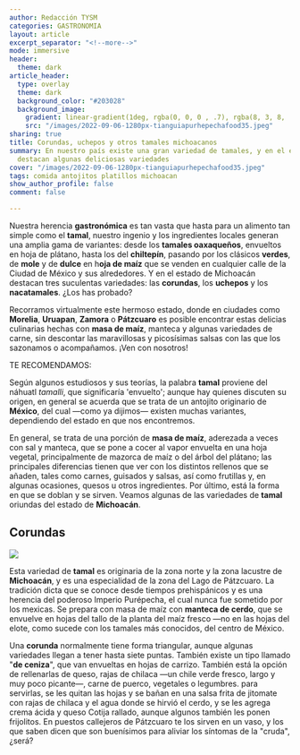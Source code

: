 ```yaml
---
author: Redacción TYSM
categories: GASTRONOMIA
layout: article
excerpt_separator: "<!--more-->"
mode: immersive
header:
  theme: dark
article_header:
  type: overlay
  theme: dark
  background_color: "#203028"
  background_image:
    gradient: linear-gradient(1deg, rgba(0, 0, 0 , .7), rgba(8, 3, 8, .9))
    src: "/images/2022-09-06-1280px-tianguiapurhepechafood35.jpeg"
sharing: true
title: Corundas, uchepos y otros tamales michoacanos
summary: En nuestro país existe una gran variedad de tamales, y en el estado de Michoacán
  destacan algunas deliciosas variedades
cover: "/images/2022-09-06-1280px-tianguiapurhepechafood35.jpeg"
tags: comida antojitos platillos michoacan
show_author_profile: false
comment: false

---
```

Nuestra herencia **gastronómica** es tan vasta que hasta para un alimento tan simple como el **tamal**, nuestro ingenio y los ingredientes locales generan una amplia gama de variantes: desde los **tamales oaxaqueños**, envueltos en hoja de plátano, hasta los del **chiltepín**, pasando por los clásicos **verdes**, de **mole** y de **dulce** en h**oja de maíz** que se venden en cualquier calle de la Ciudad de México y sus alrededores. Y en el estado de Michoacán destacan tres suculentas variedades: las **corundas**, los **uchepos** y los **nacatamales**. ¿Los has probado?

Recorramos virtualmente este hermoso estado, donde en ciudades como **Morelia**, **Uruapan**, **Zamora** o **Pátzcuaro** es posible encontrar estas delicias culinarias hechas con **masa de maíz**, manteca y algunas variedades de carne, sin descontar las maravillosas y picosísimas salsas con las que los sazonamos o acompañamos. ¡Ven con nosotros!

TE RECOMENDAMOS:

Según algunos estudiosos y sus teorías, la palabra **tamal** proviene del náhuatl _tamalli_, que significaría 'envuelto'; aunque hay quienes discuten su origen, en general se acuerda que se trata de un antojito originario de **México**, del cual —como ya dijimos— existen muchas variantes, dependiendo del estado en que nos encontremos. 

En general, se trata de una porción de **masa de maíz**, aderezada a veces con sal y manteca, que se pone a cocer al vapor envuelta en una hoja vegetal, principalmente de mazorca de maíz o del árbol del plátano; las principales diferencias tienen que ver con los distintos rellenos que se añaden, tales como carnes, guisados y salsas, así como frutillas y, en algunas ocasiones, quesos u otros ingredientes. Por último, está la forma en que se doblan y se sirven. Veamos algunas de las variedades de **tamal** oriundas del estado de **Michoacán**.

## Corundas

![](https://upload.wikimedia.org/wikipedia/commons/thumb/a/a3/TianguiaPurhepechaFood34.JPG/1024px-TianguiaPurhepechaFood34.JPG)

Esta variedad de **tamal** es originaria de la zona norte y la zona lacustre de **Michoacán**, y es una especialidad de la zona del Lago de Pátzcuaro. La tradición dicta que se conoce desde tiempos prehispánicos y es una herencia del poderoso Imperio Purépecha, el cual nunca fue sometido por los mexicas. Se prepara con masa de maíz con **manteca de cerdo**, que se envuelve en hojas del tallo de la planta del maíz fresco —no en las hojas del elote, como sucede con los tamales más conocidos, del centro de México.

Una **corunda** normalmente tiene forma triangular, aunque algunas variedades llegan a tener hasta siete puntas. También existe un tipo llamado "**de ceniza**", que van envueltas en hojas de carrizo. También está la opción de rellenarlas de queso, rajas de chilaca —un chile verde fresco, largo y muy poco picante—, carne de puerco, vegetales o legumbres. para servirlas, se les quitan las hojas y se bañan en una salsa frita de jitomate con rajas de chilaca y el agua donde se hirvió el cerdo, y se les agrega crema ácida y queso Cotija rallado, aunque algunos también les ponen frijolitos. En puestos callejeros de Pátzcuaro te los sirven en un vaso, y los que saben dicen que son buenísimos para aliviar los síntomas de la "cruda", ¿será?